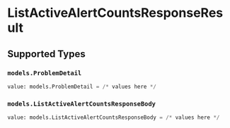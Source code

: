 # ListActiveAlertCountsResponseResult


## Supported Types

### `models.ProblemDetail`

```python
value: models.ProblemDetail = /* values here */
```

### `models.ListActiveAlertCountsResponseBody`

```python
value: models.ListActiveAlertCountsResponseBody = /* values here */
```

